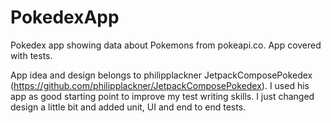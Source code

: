 # PokedexApp
Pokedex app showing data about Pokemons from pokeapi.co. App covered with tests.

App idea and design belongs to philipplackner JetpackComposePokedex (https://github.com/philipplackner/JetpackComposePokedex).
I used his app as good starting point to improve my test writing skills.
I just changed design a little bit and added unit, UI and end to end tests.
